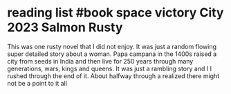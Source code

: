 # reading list #book space victory City 2023 Salmon Rusty
This was one rusty novel that I did not enjoy. It was just a random flowing super detailed story about a woman. Papa campana in the 1400s raised a city from seeds in India and then live for 250 years through many generations, wars, kings and queens. It was just a rambling story and I I rushed through the end of it. About halfway through a realized there might not be a point to it all